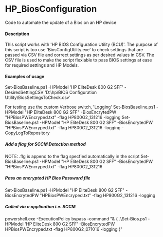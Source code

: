 # HP_BiosConfiguration
Code to automate the update of a Bios on an HP device

#### Description ####
This script works with 'HP BIOS Configuration Utility (BCU)'. The purpose of this script is too use 'BiosConfigUtility.exe' to check settings that are passed via CSV file and correct settings as per desired values in CSV. The CSV file is used to make the script flexiable to pass BIOS settings at ease for required settings and HP Models.

#### Examples of usage ####
Set-BiosBaseline.ps1 -HPModel 'HP EliteDesk 800 G2 SFF' -DesiredSettingCSV 'D:\hp\BIOS Configuration Utility\BiosSettingsToCheck.csv'

For testing use the custom Verbose switch, 'Logging'
Set-BiosBaseline.ps1 -HPModel "HP EliteDesk 800 G2 SFF" -BiosEncrytedPW "HPBiosPWEncryped.txt" -flag HP800G2_131216 -logging
Set-BiosBaseline.ps1 -HPModel "HP EliteDesk 800 G2 SFF" -BiosEncrytedPW "HPBiosPWEncryped.txt" -flag HP800G2_131216 -logging -CopyLogToRepository

##### Add a flag for SCCM Detection method #####
NOTE: .flg is append to the flag specfied automatically in the script
Set-BiosBaseline.ps1 -HPModel "HP EliteDesk 800 G2 SFF" -BiosEncrytedPW "HPBiosPWEncryped.txt" -flag HP800G2_131216

##### Pass an encrypted HP Bios Password file ######
Set-BiosBaseline.ps1 -HPModel "HP EliteDesk 800 G2 SFF" -BiosEncrytedPW "HPBiosPWEncryped.txt" -flag HP800G2_131216 -logging

##### Called via a application i.e. SCCM #####
powershell.exe -ExecutionPolicy bypass -command "& { .\Set-Bios.ps1 -HPModel 'HP EliteDesk 800 G2 SFF' -BiosEncrytedPW HPBiosPWEncryped.txt -flag HP800G2_071016 -logging }"
